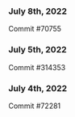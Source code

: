 ### July 8th, 2022

Commit #70755

### July 5th, 2022

Commit #314353


### July 4th, 2022

Commit #72281

